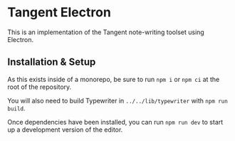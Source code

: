# Tangent Electron
This is an implementation of the Tangent note-writing toolset using Electron.

## Installation & Setup
As this exists inside of a monorepo, be sure to run `npm i` or `npm ci` at the root of the repository.

You will also need to build Typewriter in `../../lib/typewriter` with `npm run build`.

Once dependencies have been installed, you can run `npm run dev` to start up a development version of the editor.

